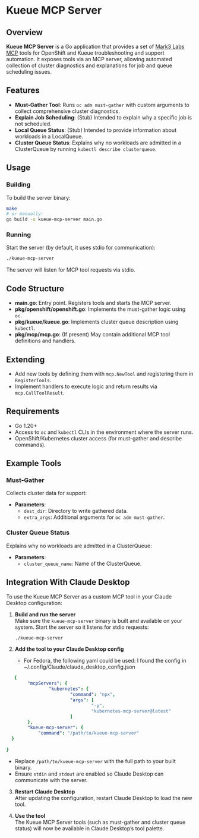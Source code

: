 # Kueue MCP Server

## Overview

**Kueue MCP Server** is a Go application that provides a set of [Mark3 Labs MCP](https://github.com/mark3labs/mcp-go) tools for OpenShift and Kueue troubleshooting and support automation. It exposes tools via an MCP server, allowing automated collection of cluster diagnostics and explanations for job and queue scheduling issues.

## Features

- **Must-Gather Tool**: Runs `oc adm must-gather` with custom arguments to collect comprehensive cluster diagnostics.
- **Explain Job Scheduling**: (Stub) Intended to explain why a specific job is not scheduled.
- **Local Queue Status**: (Stub) Intended to provide information about workloads in a LocalQueue.
- **Cluster Queue Status**: Explains why no workloads are admitted in a ClusterQueue by running `kubectl describe clusterqueue`.

## Usage

### Building

To build the server binary:

```sh
make
# or manually:
go build -o kueue-mcp-server main.go
```

### Running

Start the server (by default, it uses stdio for communication):

```sh
./kueue-mcp-server
```

The server will listen for MCP tool requests via stdio.

## Code Structure

- **main.go**: Entry point. Registers tools and starts the MCP server.
- **pkg/openshift/openshift.go**: Implements the must-gather logic using `oc`.
- **pkg/kueue/kueue.go**: Implements cluster queue description using `kubectl`.
- **pkg/mcp/mcp.go**: (If present) May contain additional MCP tool definitions and handlers.

## Extending

- Add new tools by defining them with `mcp.NewTool` and registering them in `RegisterTools`.
- Implement handlers to execute logic and return results via `mcp.CallToolResult`.

## Requirements

- Go 1.20+
- Access to `oc` and `kubectl` CLIs in the environment where the server runs.
- OpenShift/Kubernetes cluster access (for must-gather and describe commands).

## Example Tools

### Must-Gather

Collects cluster data for support:

- **Parameters**:
  - `dest_dir`: Directory to write gathered data.
  - `extra_args`: Additional arguments for `oc adm must-gather`.

### Cluster Queue Status

Explains why no workloads are admitted in a ClusterQueue:

- **Parameters**:
  - `cluster_queue_name`: Name of the ClusterQueue.

## Integration With Claude Desktop

To use the Kueue MCP Server as a custom MCP tool in your Claude Desktop configuration:

1. **Build and run the server**  
   Make sure the `kueue-mcp-server` binary is built and available on your system. Start the server so it listens for stdio requests:

   ```sh
   ./kueue-mcp-server
   ```

2. **Add the tool to your Claude Desktop config**  
   - For Fedora, the following yaml could be used:
    I found the config in ~/.config/Claude/claude_desktop_config.json

```yaml
   {
        "mcpServers": {
                "kubernetes": {
                        "command": "npx",
                        "args": [
                                "-y",
                                "kubernetes-mcp-server@latest"
                        ]
        },
        "kueue-mcp-server": {
            "command": "/path/to/kueue-mcp-server"
  }
  
}
```
   - Replace `/path/to/kueue-mcp-server` with the full path to your built binary.
   - Ensure `stdin` and `stdout` are enabled so Claude Desktop can communicate with the server.

3. **Restart Claude Desktop**  
   After updating the configuration, restart Claude Desktop to load the new tool.

4. **Use the tool**  
   The Kueue MCP Server tools (such as must-gather and cluster queue status) will now be available in Claude Desktop’s tool palette.
